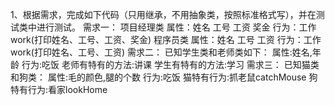 1、根据需求，完成如下代码（只用继承，不用抽象类，按照标准格式写），并在测试类中进行测试。
	需求一：
		项目经理类 
			属性：姓名 工号 工资 奖金
			行为：工作work(打印姓名、工号、工资、奖金)
		程序员类
			属性：姓名 工号 工资
			行为：工作work(打印姓名、工号、工资)
	需求二：
		已知学生类和老师类如下：
			属性:姓名,年龄
			行为:吃饭
			老师有特有的方法:讲课
			学生有特有的方法:学习
	需求三：
		已知猫类和狗类：
			属性:毛的颜色,腿的个数
			行为:吃饭
			猫特有行为:抓老鼠catchMouse
			狗特有行为:看家lookHome

